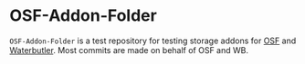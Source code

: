 # OSF-Addon-Folder

`OSF-Addon-Folder` is a test repository for testing storage addons for [OSF](https://github.com/CenterForOpenScience/osf.io) and [Waterbutler](https://github.com/CenterForOpenScience/waterbutler). Most commits are made on behalf of OSF and WB.
